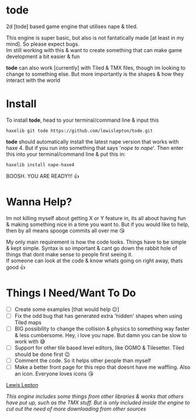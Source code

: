 # tode

2d [tode] based game engine that utilises nape & tiled.

This engine is super basic, but also is not fantatically made [at least in my mind]. So please expect bugs.<br>Im still working with this & want to create something that can make game development a bit easier & fun

**tode** can also work [currently] with Tiled & TMX files, though im looking to change to something else. But more importantly is the shapes & how they interact with the world

# Install

To install **tode**, head to your terminal/command line & input this

    haxelib git tode https://github.com/lewislepton/tode.git

**tode** should automatically install the latest nape version that works with haxe 4. But if you run into something that says '*nope to nape*'. Then enter this into your terminal/command line & put this in:

    haxelib install nape-haxe4

BOOSH. YOU ARE READY!!! 👍

# Wanna Help?

Im not killing myself about getting X or Y feature in, its all about having fun & making something nice in a time you want to. But if you would like to help, then by all means spooge commits all over me 😘

My only main requirement is how the code looks. Things have to be simple & kept simple. Syntax is so important & cant go down the rabbit hole of things that dont make sense to people first seeing it.<br>If someone can look at the code & know whats going on right away, thats good 👍

# Things I Need/Want To Do

- [ ] Create some examples [that would help 😉]
- [ ] Fix the odd bug that has generated extra 'hidden' shapes when using Tiled maps
- [ ] BIG possibility to change the collision & physics to something way faster & less cumbersome. Hey, i love you nape. But damn you can be slow to work with 😅
- [ ] Support for other tile based level editors, like OGMO & Tilesetter. Tiled should be done first 😉
- [ ] Comment the code. So it helps other people than myself
- [ ] Make a better front page for this repo that doesnt have me waffling. Also an icon. Everyone loves icons 😘

[Lewis Lepton](https://lewislepton.com)

*This engine includes some things from other libraries & works that others have put up, such as the TMX stuff. But is only included inside the engine to cut out the need of more downloading from other sources*